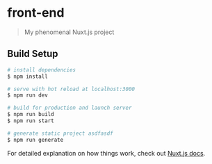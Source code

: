 # front-end

> My phenomenal Nuxt.js project

## Build Setup

```bash
# install dependencies
$ npm install

# serve with hot reload at localhost:3000
$ npm run dev

# build for production and launch server
$ npm run build
$ npm run start

# generate static project asdfasdf
$ npm run generate
```

For detailed explanation on how things work, check out [Nuxt.js docs](https://nuxtjs.org).

